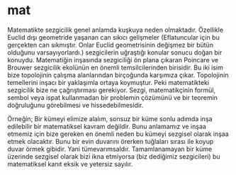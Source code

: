 # mat
Matematikte sezgicilik genel anlamda kuşkuya neden olmaktadır. Özellikle Euclid dışı geometride yaşanan can sıkıcı gelişmeler (Eflatuncular için bu gerçekten can sıkmıştır. Onlar Euclid geometrisinin değişmez bir bütün olduğunu varsayıyorlardı.) sezgicilerin uğraştığı konular sonucu doğan bir konuydu. Matematiğin inşasında sezgiciliği ön plana çıkaran Poincare ve Brouwer sezgicilik ekolünün en önemli temsilcilerinden birisidir. Bu iki isim bize topolojinin çalışma alanlarından birçoğunda karşımıza çıkar. Topolojinin temellerini inşacı bir yaklaşımla ortaya koymuştur. Peki matematikteki sezgicilik bize ne çağrıştırması gerekiyor. Sezgi, matematikçinin formül, sembol veya ispat kullanmadan bir problemin çözümünü ve bir teoremin doğruluğunu görebilmesi ve hissedebilmesidir.

Örneğin; Bir kümeyi elimize alalım, sonsuz bir küme sonlu adımda inşa edilebilir bir matematiksel kavram değildir. Bunu anlamamız ve inşaa etmemiz için bize gereken en önemli neden bu kümeyi sezgisel olarak inşaa etmek olacaktır. Bunu bir evin duvarını örerken tuğlaları sırası ile koyup duvar örmek gibidir. Yani tümevarımsaldır. Tamamlanamayan bir küme üzerinde sezgisel olarak bizi ikna etmiyorsa (biz dediğimiz sezgicileri) bu matematiksel kanıt eksik ve yetersiz sayılır.
